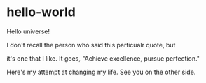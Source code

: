 # hello-world

Hello universe!

I don't recall the person who said this particualr quote, but

it's one that I like. It goes, "Achieve excellence, pursue perfection."

Here's my attempt at changing my life. See you on the other side.

